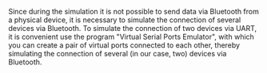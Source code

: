 Since during the simulation it is not possible to send data via Bluetooth from a physical device, it is necessary to simulate the connection of several devices via Bluetooth. To simulate the connection of two devices via UART, it is convenient
use the program "Virtual Serial Ports Emulator", with which you can create a pair of virtual ports connected to each other, thereby simulating the connection of several (in our case, two) devices via Bluetooth.

